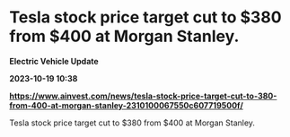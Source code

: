 # Tesla stock price target cut to $380 from $400 at Morgan Stanley.
**Electric Vehicle Update**

**2023-10-19 10:38**

**https://www.ainvest.com/news/tesla-stock-price-target-cut-to-380-from-400-at-morgan-stanley-2310100067550c607719500f/**

Tesla stock price target cut to $380 from $400 at Morgan Stanley.